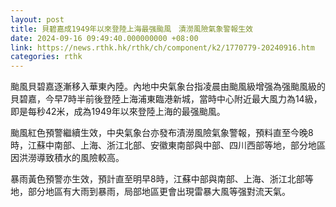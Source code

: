 ```yaml
---
layout: post
title: 貝碧嘉成1949年以來登陸上海最强颱風　漬澇風險氣象警報生效
date: 2024-09-16 09:49:40.000000000 +08:00
link: https://news.rthk.hk/rthk/ch/component/k2/1770779-20240916.htm
categories: rthk
---
```


颱風貝碧嘉逐漸移入華東內陸。內地中央氣象台指凌晨由颱風級增强為强颱風級的貝碧嘉，今早7時半前後登陸上海浦東臨港新城，當時中心附近最大風力為14級，即是每秒42米，成為1949年以來登陸上海的最强颱風。

颱風紅色預警繼續生效，中央氣象台亦發布漬澇風險氣象警報，預料直至今晚8時，江蘇中南部、上海、浙江北部、安徽東南部與中部、四川西部等地，部分地區因洪澇導致積水的風險較高。

暴雨黃色預警亦生效，預計直至明早8時，江蘇中部與南部、上海、浙江北部等地，部分地區有大雨到暴雨，局部地區更會出現雷暴大風等强對流天氣。
